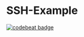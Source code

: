 # SSH-Example

<a href="https://codebeat.co/projects/github-com-mehmetfarhan-ssh-example-develop"><img alt="codebeat badge" src="https://codebeat.co/badges/522ed9bd-a5dd-4126-bad0-2f863d226bd7" /></a>
